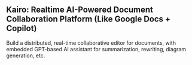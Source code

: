 ## Kairo: Realtime AI-Powered Document Collaboration Platform (Like Google Docs + Copilot)

Build a distributed, real-time collaborative editor for documents, with embedded GPT-based AI assistant for summarization, rewriting, diagram generation, etc.
